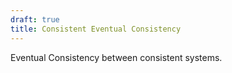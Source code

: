 ```yaml
---
draft: true
title: Consistent Eventual Consistency
---
```


Eventual Consistency between consistent systems.

